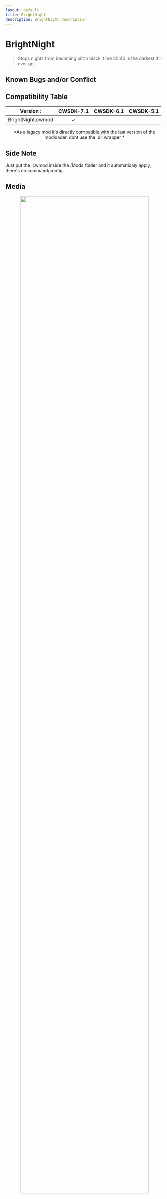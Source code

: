 ```yaml
---
layout: default
title: BrightNight
description: BrightNight description
---
```


# BrightNight

>Stops nights from becoming pitch black, time 20:40 is the darkest it'll ever get

## Known Bugs and/or Conflict


## Compatibility Table
  
<div align="center" markdown="1">

| Version :               | CWSDK-7.1     | CWSDK-6.1  | CWSDK-5.1   |
| :-----------:           |:-------------:| :---------:| :----------:|
| BrightNight.cwmod       |    &#10003;   |            |             |

\*As a legacy mod it's directly compatible with the last version of the modloader, dont use the .dll wrapper \*

</div>
  
## Side Note

Just put the .cwmod inside the /Mods folder and it automaticaly apply, there's no command/config.

## Media
<!--START_SLIDESHOW-->
<body>
<div class="slideshow-container">
 
<div class="mySlides fade">
  <div align="center">
  <img src="https://i.imgur.com/TKknDq4.png" style="width:90%">
  </div>
  <div class="text"><u>Before</u></div>
</div>

<div class="mySlides fade">
  <div align="center">
  <img src="https://i.imgur.com/VAawbhm.png" style="width:90%">
  </div>
  <div class="text"><u>After</u></div>
</div>

<a class="prev" onclick="plusSlides(-1)">&#10094;</a>
<a class="next" onclick="plusSlides(1)">&#10095;</a>
</div>
<br>
<div style="text-align:center">
  <span class="dot" onclick="currentSlide(1)"></span> 
  <span class="dot" onclick="currentSlide(2)"></span> 
</div>
<!--START_SCrIPT-->
<script>
var slideIndex = 1;
showSlides(slideIndex);
function plusSlides(n) {
  showSlides(slideIndex += n);
}
function currentSlide(n) {
  showSlides(slideIndex = n);
}
function showSlides(n) {
  var i;
  var slides = document.getElementsByClassName("mySlides");
  var dots = document.getElementsByClassName("dot");
  if (n > slides.length) {slideIndex = 1}    
  if (n < 1) {slideIndex = slides.length}
  for (i = 0; i < slides.length; i++) {
      slides[i].style.display = "none";  
  }
  for (i = 0; i < dots.length; i++) {
      dots[i].className = dots[i].className.replace(" active", "");
  }
  slides[slideIndex-1].style.display = "block";  
  dots[slideIndex-1].className += " active";
}
</script>
  </body>
<!--END_SLIDESHOW_&_SCRIPT-->

## Links

&nbsp;&nbsp;&nbsp;&nbsp;&nbsp;&nbsp;**Original Author Link:** [BrightNight](https://www.dropbox.com/s/t97k1jyihe6iihw/BrightNight.cwmod) by [Frognik](https://www.reddit.com/r/CubeWorld/comments/dhokj2/frogniks_cube_world_mods/)

## Comments:
<script src="https://utteranc.es/client.js"
        repo="Paroyer/Comment" 
        issue-term="pathname"
        theme="github-dark"
        label="Comment"
        crossorigin="anonymous"
        async>
</script>  
